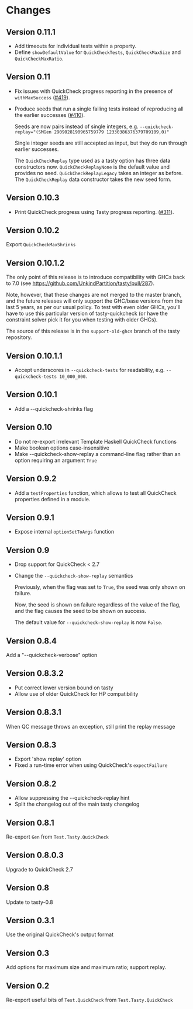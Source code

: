 Changes
=======

Version 0.11.1
--------------

* Add timeouts for individual tests within a property.
* Define `showDefaultValue` for `QuickCheckTests`, `QuickCheckMaxSize` and `QuickCheckMaxRatio`.

Version 0.11
--------------

* Fix issues with QuickCheck progress reporting in the presence of `withMaxSuccess`
  ([#419](https://github.com/UnkindPartition/tasty/pull/419)).
* Produce seeds that run a single failing tests instead of reproducing
  all the earlier successes ([#410](https://github.com/UnkindPartition/tasty/pull/410)).

  Seeds are now pairs instead of single integers, e.g.
  `--quickcheck-replay="(SMGen 2909028190965759779 12330386376379709109,0)"`

  Single integer seeds are still accepted as input, but they do run through
  earlier successes.

  The `QuickCheckReplay` type used as a tasty option has three data constructors
  now. `QuickCheckReplayNone` is the default value and provides no seed.
  `QuickCheckReplayLegacy` takes an integer as before. The `QuickCheckReplay`
  data constructor takes the new seed form.

Version 0.10.3
--------------

* Print QuickCheck progress using Tasty progress reporting.
  ([#311](https://github.com/UnkindPartition/tasty/pull/311)).

Version 0.10.2
--------------

Export `QuickCheckMaxShrinks`

Version 0.10.1.2
----------------

The only point of this release is to introduce compatibility with GHCs back to 7.0
(see https://github.com/UnkindPartition/tasty/pull/287).

Note, however, that these changes are not merged to the master branch, and the
future releases will only support the GHC/base versions from the last 5 years,
as per our usual policy. To test with even older GHCs, you'll have to use this
particular version of tasty-quickcheck (or have the constraint solver pick it
for you when testing with older GHCs).

The source of this release is in the `support-old-ghcs` branch of the tasty
repository.

Version 0.10.1.1
----------------

* Accept underscores in `--quickcheck-tests` for readability,
    e.g. `--quickcheck-tests 10_000_000`.

Version 0.10.1
--------------

* Add a --quickcheck-shrinks flag

Version 0.10
------------

* Do not re-export irrelevant Template Haskell QuickCheck functions
* Make boolean options case-insensitive
* Make --quickcheck-show-replay a command-line flag rather than an option
    requiring an argument `True`

Version 0.9.2
-------------

* Add a `testProperties` function, which allows to test all QuickCheck
    properties defined in a module.

Version 0.9.1
-------------

* Expose internal `optionSetToArgs` function

Version 0.9
-------------

* Drop support for QuickCheck < 2.7
* Change the `--quickcheck-show-replay` semantics

    Previously, when the flag was set to `True`, the seed was only shown on failure.

    Now, the seed is shown on failure regardless of the value of the flag,
    and the flag causes the seed to be shown on success.

    The default value for `--quickcheck-show-replay` is now `False`.

Version 0.8.4
-------------

Add a "--quickcheck-verbose" option

Version 0.8.3.2
---------------

* Put correct lower version bound on tasty
* Allow use of older QuickCheck for HP compatibility

Version 0.8.3.1
---------------

When QC message throws an exception, still print the replay message

Version 0.8.3
-------------

* Export 'show replay' option
* Fixed a run-time error when using QuickCheck's `expectFailure`

Version 0.8.2
-------------

* Allow suppressing the --quickcheck-replay hint
* Split the changelog out of the main tasty changelog

Version 0.8.1
-------------

Re-export `Gen` from `Test.Tasty.QuickCheck`

Version 0.8.0.3
---------------

Upgrade to QuickCheck 2.7

Version 0.8
-----------

Update to tasty-0.8

Version 0.3.1
-------------

Use the original QuickCheck's output format

Version 0.3
-----------

Add options for maximum size and maximum ratio; support replay.

Version 0.2
-----------

Re-export useful bits of `Test.QuickCheck` from `Test.Tasty.QuickCheck`
